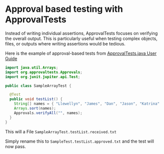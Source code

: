 # Approval based testing with ApprovalTests

Instead of writing individual assertions, ApprovalTests focuses on verifying the overall output. This is particularly useful when testing complex objects, files, or outputs where writing assertions would be tedious.

Here is the example of approval-based tests from [ApprovalTests.java User Guide](https://github.com/approvals/ApprovalTests.Java/blob/master/README.md)

```java
import java.util.Arrays;
import org.approvaltests.Approvals;
import org.junit.jupiter.api.Test;

public class SampleArrayTest {

  @Test
  public void testList() {
    String[] names = { "Llewellyn", "James", "Dan", "Jason", "Katrina" };
    Arrays.sort(names);
    Approvals.verifyAll("", names);
  }
}

```

This will a File `SampleArrayTest.testList.received.txt`

Simply rename this to `SampleTest.testList.approved.txt` and the test will now pass.
